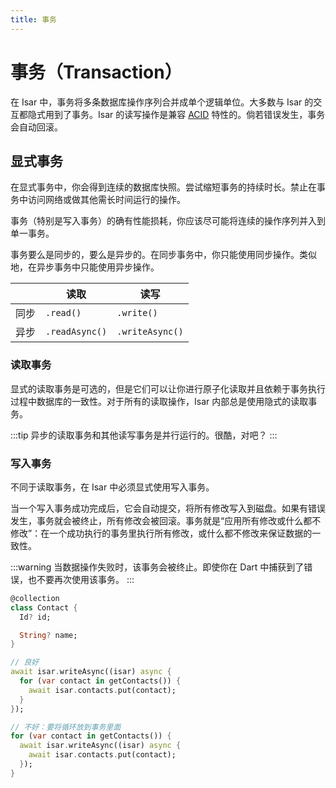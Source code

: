 ```yaml
---
title: 事务
---
```


# 事务（Transaction）

在 Isar 中，事务将多条数据库操作序列合并成单个逻辑单位。大多数与 Isar 的交互都隐式用到了事务。Isar 的读写操作是兼容 [ACID](http://en.wikipedia.org/wiki/ACID) 特性的。倘若错误发生，事务会自动回滚。

## 显式事务

在显式事务中，你会得到连续的数据库快照。尝试缩短事务的持续时长。禁止在事务中访问网络或做其他需长时间运行的操作。

事务（特别是写入事务）的确有性能损耗，你应该尽可能将连续的操作序列并入到单一事务。

事务要么是同步的，要么是异步的。在同步事务中，你只能使用同步操作。类似地，在异步事务中只能使用异步操作。

|      | 读取         | 读写              |
| ---- | ------------ | ----------------- |
| 同步 | `.read()` | `.write()` |
| 异步 | `.readAsync()`     | `.writeAsync()`     |

### 读取事务

显式的读取事务是可选的，但是它们可以让你进行原子化读取并且依赖于事务执行过程中数据库的一致性。对于所有的读取操作，Isar 内部总是使用隐式的读取事务。

:::tip
异步的读取事务和其他读写事务是并行运行的。很酷，对吧？
:::

### 写入事务

不同于读取事务，在 Isar 中必须显式使用写入事务。

当一个写入事务成功完成后，它会自动提交，将所有修改写入到磁盘。如果有错误发生，事务就会被终止，所有修改会被回滚。事务就是“应用所有修改或什么都不修改”：在一个成功执行的事务里执行所有修改，或什么都不修改来保证数据的一致性。

:::warning
当数据操作失败时，该事务会被终止。即使你在 Dart 中捕获到了错误，也不要再次使用该事务。
:::

```dart
@collection
class Contact {
  Id? id;

  String? name;
}

// 良好
await isar.writeAsync((isar) async {
  for (var contact in getContacts()) {
    await isar.contacts.put(contact);
  }
});

// 不好：要将循环放到事务里面
for (var contact in getContacts()) {
  await isar.writeAsync((isar) async {
    await isar.contacts.put(contact);
  });
}
```
